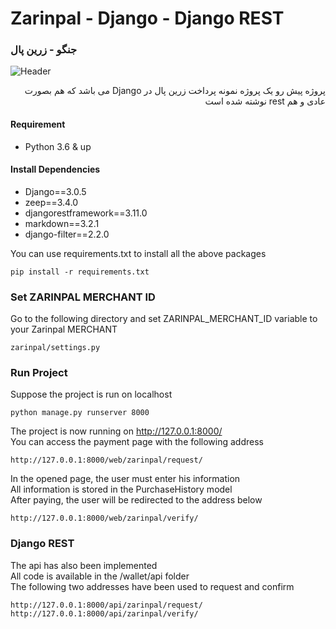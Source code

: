 # Zarinpal - Django - Django REST
### جنگو - زرین پال
![Header](https://i.imgur.com/ksDxzUn.jpg)
<div dir="rtl">
   پروژه پیش رو یک پروژه نمونه پرداخت زرین پال در Django می باشد که هم بصورت عادی و هم rest نوشته شده است

</div>

#### Requirement
- Python 3.6 & up

#### Install Dependencies
- Django==3.0.5
- zeep==3.4.0
- djangorestframework==3.11.0
- markdown==3.2.1
- django-filter==2.2.0

You can use requirements.txt to install all the above packages
```
pip install -r requirements.txt
```
### Set ZARINPAL MERCHANT ID
Go to the following directory and set ZARINPAL_MERCHANT_ID variable to your Zarinpal MERCHANT
```
zarinpal/settings.py
```
### Run Project
Suppose the project is run on localhost
```
python manage.py runserver 8000
```
The project is now running on http://127.0.0.1:8000/ \
You can access the payment page with the following address
```
http://127.0.0.1:8000/web/zarinpal/request/
```
In the opened page, the user must enter his information \
All information is stored in the PurchaseHistory model \
After paying, the user will be redirected to the address below
```
http://127.0.0.1:8000/web/zarinpal/verify/
```
### Django REST
The api has also been implemented \
All code is available in the /wallet/api folder \
The following two addresses have been used to request and confirm
```
http://127.0.0.1:8000/api/zarinpal/request/
http://127.0.0.1:8000/api/zarinpal/verify/
```
